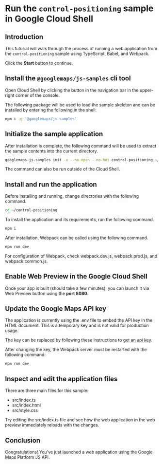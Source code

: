 # Run the `control-positioning` sample in Google Cloud Shell

<walkthrough-tutorial-duration duration="10"/>

## Introduction

This tutorial will walk through the process of running a web application from
the `control-positioning` sample using TypeScript, Babel, and Webpack.

Click the **Start** button to continue.

## Install the `@googlemaps/js-samples` cli tool

Open Cloud Shell by clicking the
<walkthrough-cloud-shell-icon></walkthrough-cloud-shell-icon> button in the
navigation bar in the upper-right corner of the console.

The following package will be used to load the sample skeleton and can be
installed by entering the following in the shell:

```bash
npm i -g '@googlemaps/js-samples'
```

## Initialize the sample application

After installation is complete, the following command will be used to extract
the sample contents into the current directory.

```bash
googlemaps-js-samples init -v --no-open --no-hot control-positioning ~/control-positioning
```

The command can also be run outside of the Cloud Shell.

## Install and run the application

Before installing and running, change directories with the following command.

```bash
cd ~/control-positioning
```

To install the application and its requirements, run the following command.

```bash
npm i
```

After installation, Webpack can be called using the following command.

```bash
npm run dev
```

For configuration of Webpack, check
<walkthrough-editor-open-file filePath="~/control-positioning/webpack.dev.js">webpack.dev.js</walkthrough-editor-open-file>,
<walkthrough-editor-open-file filePath="~/control-positioning/webpack.prod.js">webpack.prod.js</walkthrough-editor-open-file>,
and
<walkthrough-editor-open-file filePath="~/control-positioning/webpack.common.js">webpack.common.js</walkthrough-editor-open-file>.

## Enable Web Preview in the Google Cloud Shell

Once your app is built (should take a few minutes), you can launch it via
<walkthrough-spotlight-pointer target="cloudshell" spotlightId="devshell-web-preview-button">Web
Preview button</walkthrough-spotlight-pointer> using the **port 8080**.

## Update the Google Maps API key

The application is currently using the
<walkthrough-editor-open-file filePath="~/control-positioning/.env">.env</walkthrough-editor-open-file>
file to embed the API key in the HTML document. This is a temporary key and is
not valid for production usage.

The key can be replaced by following these instructions to
[get an api key](https://developers.google.com/maps/documentation/javascript/get-api-key).

After changing the key, the Webpack server must be restarted with the following
command:

```bash
npm run dev
```

## Inspect and edit the application files

There are three main files for this sample:

*   <walkthrough-editor-open-file filePath="~/control-positioning/src/index.ts">src/index.ts</walkthrough-editor-open-file>
*   <walkthrough-editor-open-file filePath="~/control-positioning/src/index.html">src/index.html</walkthrough-editor-open-file>
*   <walkthrough-editor-open-file filePath="~/control-positioning/src/style.css">src/style.css</walkthrough-editor-open-file>

Try editing the <walkthrough-editor-open-file filePath="~/control-positioning/src/index.ts">src/index.ts</walkthrough-editor-open-file> file and see how the web application in the web preview immediately reloads with the changes.

## Conclusion

<walkthrough-conclusion-trophy></walkthrough-conclusion-trophy>

Congratulations! You've just launched a web application using the Google Maps
Platform JS API.
